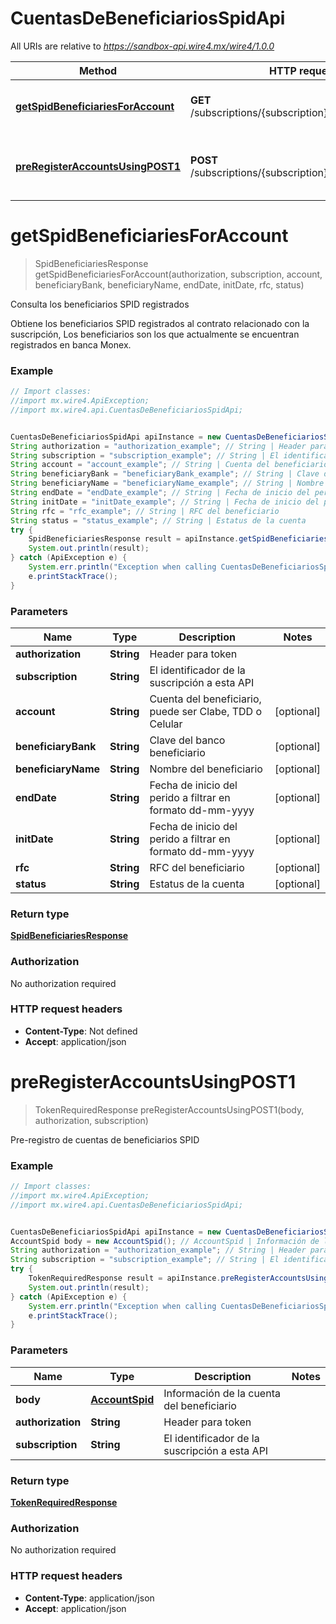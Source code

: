 # CuentasDeBeneficiariosSpidApi

All URIs are relative to *https://sandbox-api.wire4.mx/wire4/1.0.0*

Method | HTTP request | Description
------------- | ------------- | -------------
[**getSpidBeneficiariesForAccount**](CuentasDeBeneficiariosSpidApi.md#getSpidBeneficiariesForAccount) | **GET** /subscriptions/{subscription}/beneficiaries/spid | Consulta los beneficiarios SPID registrados
[**preRegisterAccountsUsingPOST1**](CuentasDeBeneficiariosSpidApi.md#preRegisterAccountsUsingPOST1) | **POST** /subscriptions/{subscription}/beneficiaries/spid | Pre-registro de cuentas de beneficiarios SPID

<a name="getSpidBeneficiariesForAccount"></a>
# **getSpidBeneficiariesForAccount**
> SpidBeneficiariesResponse getSpidBeneficiariesForAccount(authorization, subscription, account, beneficiaryBank, beneficiaryName, endDate, initDate, rfc, status)

Consulta los beneficiarios SPID registrados

Obtiene los beneficiarios SPID registrados al contrato relacionado con la suscripción, Los beneficiarios son los que actualmente se encuentran registrados en banca Monex.

### Example
```java
// Import classes:
//import mx.wire4.ApiException;
//import mx.wire4.api.CuentasDeBeneficiariosSpidApi;


CuentasDeBeneficiariosSpidApi apiInstance = new CuentasDeBeneficiariosSpidApi();
String authorization = "authorization_example"; // String | Header para token
String subscription = "subscription_example"; // String | El identificador de la suscripción a esta API
String account = "account_example"; // String | Cuenta del beneficiario, puede ser Clabe, TDD o Celular
String beneficiaryBank = "beneficiaryBank_example"; // String | Clave del banco beneficiario
String beneficiaryName = "beneficiaryName_example"; // String | Nombre del beneficiario
String endDate = "endDate_example"; // String | Fecha de inicio del perido a filtrar en formato dd-mm-yyyy
String initDate = "initDate_example"; // String | Fecha de inicio del perido a filtrar en formato dd-mm-yyyy
String rfc = "rfc_example"; // String | RFC del beneficiario
String status = "status_example"; // String | Estatus de la cuenta
try {
    SpidBeneficiariesResponse result = apiInstance.getSpidBeneficiariesForAccount(authorization, subscription, account, beneficiaryBank, beneficiaryName, endDate, initDate, rfc, status);
    System.out.println(result);
} catch (ApiException e) {
    System.err.println("Exception when calling CuentasDeBeneficiariosSpidApi#getSpidBeneficiariesForAccount");
    e.printStackTrace();
}
```

### Parameters

Name | Type | Description  | Notes
------------- | ------------- | ------------- | -------------
 **authorization** | **String**| Header para token |
 **subscription** | **String**| El identificador de la suscripción a esta API |
 **account** | **String**| Cuenta del beneficiario, puede ser Clabe, TDD o Celular | [optional]
 **beneficiaryBank** | **String**| Clave del banco beneficiario | [optional]
 **beneficiaryName** | **String**| Nombre del beneficiario | [optional]
 **endDate** | **String**| Fecha de inicio del perido a filtrar en formato dd-mm-yyyy | [optional]
 **initDate** | **String**| Fecha de inicio del perido a filtrar en formato dd-mm-yyyy | [optional]
 **rfc** | **String**| RFC del beneficiario | [optional]
 **status** | **String**| Estatus de la cuenta | [optional]

### Return type

[**SpidBeneficiariesResponse**](SpidBeneficiariesResponse.md)

### Authorization

No authorization required

### HTTP request headers

 - **Content-Type**: Not defined
 - **Accept**: application/json

<a name="preRegisterAccountsUsingPOST1"></a>
# **preRegisterAccountsUsingPOST1**
> TokenRequiredResponse preRegisterAccountsUsingPOST1(body, authorization, subscription)

Pre-registro de cuentas de beneficiarios SPID

### Example
```java
// Import classes:
//import mx.wire4.ApiException;
//import mx.wire4.api.CuentasDeBeneficiariosSpidApi;


CuentasDeBeneficiariosSpidApi apiInstance = new CuentasDeBeneficiariosSpidApi();
AccountSpid body = new AccountSpid(); // AccountSpid | Información de la cuenta del beneficiario
String authorization = "authorization_example"; // String | Header para token
String subscription = "subscription_example"; // String | El identificador de la suscripción a esta API
try {
    TokenRequiredResponse result = apiInstance.preRegisterAccountsUsingPOST1(body, authorization, subscription);
    System.out.println(result);
} catch (ApiException e) {
    System.err.println("Exception when calling CuentasDeBeneficiariosSpidApi#preRegisterAccountsUsingPOST1");
    e.printStackTrace();
}
```

### Parameters

Name | Type | Description  | Notes
------------- | ------------- | ------------- | -------------
 **body** | [**AccountSpid**](AccountSpid.md)| Información de la cuenta del beneficiario |
 **authorization** | **String**| Header para token |
 **subscription** | **String**| El identificador de la suscripción a esta API |

### Return type

[**TokenRequiredResponse**](TokenRequiredResponse.md)

### Authorization

No authorization required

### HTTP request headers

 - **Content-Type**: application/json
 - **Accept**: application/json

